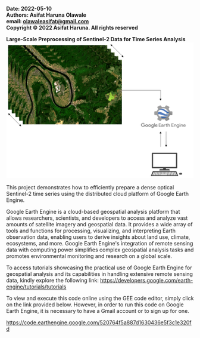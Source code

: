 **Date: 2022-05-10**  
**Authors: Asifat Haruna Olawale**  
**email: olawaleasifat@gmail.com**  
**Copyright © 2022 Asifat Haruna. All rights reserved**  

**Large-Scale Preprocessing of Sentinel-2 Data for Time Series Analysis**
![](./clouds_preprocessing_s2.png)

This project demonstrates how to efficiently prepare a dense optical Sentinel-2 time series using the distributed cloud platform of Google Earth Engine.   

Google Earth Engine is a cloud-based geospatial analysis platform that allows researchers, scientists, and developers to access and analyze vast amounts of satellite imagery and geospatial data. It provides a wide array of tools and functions for processing, visualizing, and interpreting Earth observation data, enabling users to derive insights about land use, climate, ecosystems, and more. Google Earth Engine's integration of remote sensing data with computing power simplifies complex geospatial analysis tasks and promotes environmental monitoring and research on a global scale.

To access tutorials showcasing the practical use of Google Earth Engine for geospatial analysis and its capabilities in handling extensive remote sensing data, kindly explore the following link: 
https://developers.google.com/earth-engine/tutorials/tutorials

To view and execute this code online using the GEE code editor, simply click on the link provided below. However, in order to run this code on Google Earth Engine, it is necessary to have a Gmail account or to sign up for one.

https://code.earthengine.google.com/520764f5a887d1630436e5f3c1e320fd
